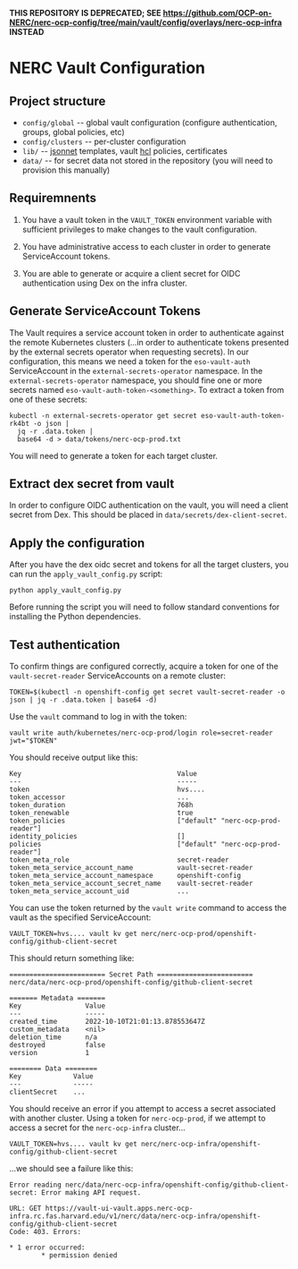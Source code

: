 **THIS REPOSITORY IS DEPRECATED; SEE https://github.com/OCP-on-NERC/nerc-ocp-config/tree/main/vault/config/overlays/nerc-ocp-infra INSTEAD**

# NERC Vault Configuration

## Project structure

- `config/global` -- global vault configuration (configure authentication, groups, global policies, etc)
- `config/clusters` -- per-cluster configuration
- `lib/` -- [jsonnet] templates, vault [hcl] policies, certificates
- `data/` -- for secret data not stored in the repository (you will need to provision this manually)

[jsonnet]: https://jsonnet.org/
[hcl]: https://github.com/hashicorp/hcl

## Requiremnents

1. You have a vault token in the `VAULT_TOKEN` environment variable with sufficient privileges to make changes to the vault configuration.

1. You have administrative access to each cluster in order to generate ServiceAccount tokens.

1. You are able to generate or acquire a client secret for OIDC authentication using Dex on the infra cluster.

## Generate ServiceAccount Tokens

The Vault requires a service account token in order to authenticate against the remote Kubernetes clusters (...in order to authenticate tokens presented by the external secrets operator when requesting secrets). In our configuration, this means we need a token for the `eso-vault-auth` ServiceAccount in the `external-secrets-operator` namespace. In the `external-secrets-operator` namespace, you should fine one or more secrets named `eso-vault-auth-token-<something>`. To extract a token from one of these secrets:

```
kubectl -n external-secrets-operator get secret eso-vault-auth-token-rk4bt -o json |
  jq -r .data.token |
  base64 -d > data/tokens/nerc-ocp-prod.txt
```

You will need to generate a token for each target cluster.

## Extract dex secret from vault

In order to configure OIDC authentication on the vault, you will need a client secret from Dex. This should be placed in `data/secrets/dex-client-secret`.

## Apply the configuration

After you have the dex oidc secret and tokens for all the target clusters, you can run the `apply_vault_config.py` script:

```
python apply_vault_config.py
```

Before running the script you will need to follow standard conventions for installing the Python dependencies.

## Test authentication

To confirm things are configured correctly, acquire a token for one of the `vault-secret-reader` ServiceAccounts on a remote cluster:

```
TOKEN=$(kubectl -n openshift-config get secret vault-secret-reader -o json | jq -r .data.token | base64 -d)
```

Use the `vault` command to log in with the token:

```
vault write auth/kubernetes/nerc-ocp-prod/login role=secret-reader jwt="$TOKEN"
```

You should receive output like this:

```
Key                                       Value
---                                       -----
token                                     hvs....
token_accessor                            ...
token_duration                            768h
token_renewable                           true
token_policies                            ["default" "nerc-ocp-prod-reader"]
identity_policies                         []
policies                                  ["default" "nerc-ocp-prod-reader"]
token_meta_role                           secret-reader
token_meta_service_account_name           vault-secret-reader
token_meta_service_account_namespace      openshift-config
token_meta_service_account_secret_name    vault-secret-reader
token_meta_service_account_uid            ...
```

You can use the token returned by the `vault write` command to access the vault as the specified ServiceAccount:

```
VAULT_TOKEN=hvs.... vault kv get nerc/nerc-ocp-prod/openshift-config/github-client-secret
```

This should return something like:

```
======================== Secret Path ========================
nerc/data/nerc-ocp-prod/openshift-config/github-client-secret

======= Metadata =======
Key                Value
---                -----
created_time       2022-10-10T21:01:13.878553647Z
custom_metadata    <nil>
deletion_time      n/a
destroyed          false
version            1

======== Data ========
Key             Value
---             -----
clientSecret    ...
```

You should receive an error if you attempt to access a secret associated with another cluster. Using a token for `nerc-ocp-prod`, if we attempt to access a secret for the `nerc-ocp-infra` cluster...

```
VAULT_TOKEN=hvs.... vault kv get nerc/nerc-ocp-infra/openshift-config/github-client-secret
```

...we should see a failure like this:

```
Error reading nerc/data/nerc-ocp-infra/openshift-config/github-client-secret: Error making API request.

URL: GET https://vault-ui-vault.apps.nerc-ocp-infra.rc.fas.harvard.edu/v1/nerc/data/nerc-ocp-infra/openshift-config/github-client-secret
Code: 403. Errors:

* 1 error occurred:
        * permission denied
```
